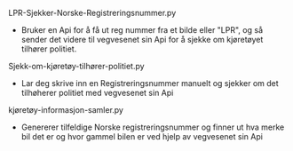 LPR-Sjekker-Norske-Registreringsnummer.py
 - Bruker en Api for å få ut reg nummer fra et bilde eller "LPR", og så sender det videre til vegvesenet sin Api for å sjekke om kjøretøyet tilhører politiet.
 
 
Sjekk-om-kjøretøy-tilhører-politiet.py
 - Lar deg skrive inn en Registreringsnummer manuelt og sjekker om det tilhøherer politiet med vegvesenet sin Api
 
 kjøretøy-informasjon-samler.py
 - Genererer tilfeldige Norske registreringsnummer og finner ut hva merke bil det er og hvor gammel bilen er ved hjelp av vegvesenet sin Api
